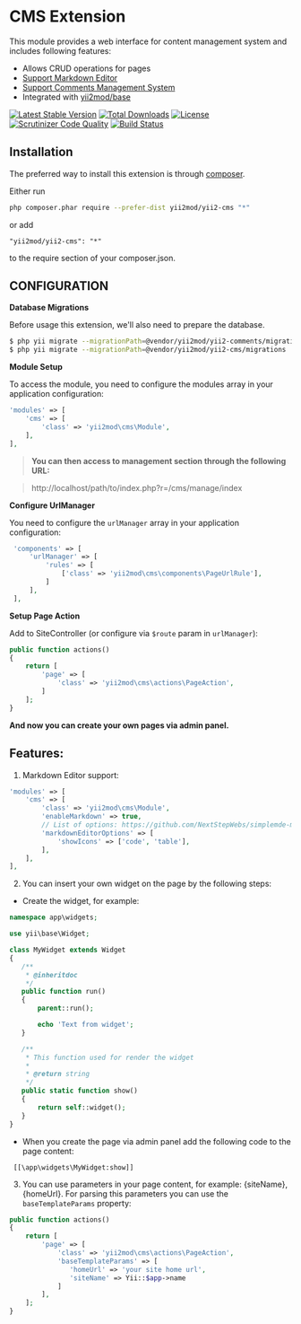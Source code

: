 CMS Extension
========================
This module provides a web interface for content management system and includes following features:

- Allows CRUD operations for pages
- [Support Markdown Editor](https://github.com/yii2mod/yii2-markdown)
- [Support Comments Management System](https://github.com/yii2mod/yii2-comments)
- Integrated with [yii2mod/base](https://github.com/yii2mod/base)

[![Latest Stable Version](https://poser.pugx.org/yii2mod/yii2-cms/v/stable)](https://packagist.org/packages/yii2mod/yii2-cms) [![Total Downloads](https://poser.pugx.org/yii2mod/yii2-cms/downloads)](https://packagist.org/packages/yii2mod/yii2-cms) [![License](https://poser.pugx.org/yii2mod/yii2-cms/license)](https://packagist.org/packages/yii2mod/yii2-cms)
[![Scrutinizer Code Quality](https://scrutinizer-ci.com/g/yii2mod/yii2-cms/badges/quality-score.png?b=master)](https://scrutinizer-ci.com/g/yii2mod/yii2-cms/?branch=master) [![Build Status](https://travis-ci.org/yii2mod/yii2-cms.svg?branch=master)](https://travis-ci.org/yii2mod/yii2-cms)


Installation
------------

The preferred way to install this extension is through [composer](http://getcomposer.org/download/).

Either run

```bash
php composer.phar require --prefer-dist yii2mod/yii2-cms "*"
```

or add

```
"yii2mod/yii2-cms": "*"
```

to the require section of your composer.json.


CONFIGURATION
------------

**Database Migrations**

Before usage this extension, we'll also need to prepare the database.

```bash
$ php yii migrate --migrationPath=@vendor/yii2mod/yii2-comments/migrations
$ php yii migrate --migrationPath=@vendor/yii2mod/yii2-cms/migrations
```

**Module Setup**

To access the module, you need to configure the modules array in your application configuration:

```php
'modules' => [
    'cms' => [
        'class' => 'yii2mod\cms\Module',
    ],
],
```
> **You can then access to management section through the following URL:**

> http://localhost/path/to/index.php?r=/cms/manage/index
  

**Configure UrlManager**

You need to configure the `urlManager` array in your application configuration:
 
```php
 'components' => [
     'urlManager' => [
         'rules' => [
             ['class' => 'yii2mod\cms\components\PageUrlRule'],
         ]
     ],
 ],
```

**Setup Page Action**

Add to SiteController (or configure via `$route` param in `urlManager`):

```php
public function actions()
{
    return [
        'page' => [
            'class' => 'yii2mod\cms\actions\PageAction',
        ]
    ];
}
```
**And now you can create your own pages via admin panel.**

## Features:

1. Markdown Editor support:
```php
'modules' => [
    'cms' => [
        'class' => 'yii2mod\cms\Module',
        'enableMarkdown' => true,
        // List of options: https://github.com/NextStepWebs/simplemde-markdown-editor#configuration
        'markdownEditorOptions' => [
            'showIcons' => ['code', 'table'],
        ],
    ],
],
```

2. You can insert your own widget on the page by the following steps:

- Create the widget, for example:

```php
namespace app\widgets;

use yii\base\Widget;

class MyWidget extends Widget
{
   /**
    * @inheritdoc
    */
   public function run()
   {
       parent::run();

       echo 'Text from widget';
   }

   /**
    * This function used for render the widget
    *
    * @return string
    */
   public static function show()
   {
       return self::widget();
   }
}
```
    
- When you create the page via admin panel add the following code to the page content:
    
```
 [[\app\widgets\MyWidget:show]]
```

3. You can use parameters in your page content, for example: {siteName}, {homeUrl}. For parsing this parameters you can use the `baseTemplateParams` property:

```php
public function actions()
{
    return [
        'page' => [
            'class' => 'yii2mod\cms\actions\PageAction',
            'baseTemplateParams' => [
               'homeUrl' => 'your site home url',
               'siteName' => Yii::$app->name
            ]
        ],
    ];
}
```
